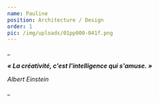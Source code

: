 ```yaml
---
name: Pauline
position: Architecture / Design
order: 1
pic: /img/uploads/01pp000-041f.png
---
```

_

**_« La créativité, c'est l'intelligence qui s'amuse. »_**

_Albert Einstein_

_
